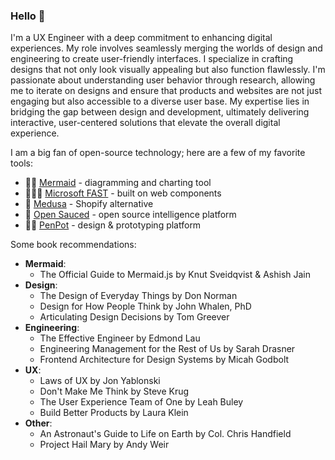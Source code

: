 ### Hello 👋

I'm a UX Engineer with a deep commitment to enhancing digital experiences. My role involves seamlessly merging the worlds of design and engineering to create user-friendly interfaces. I specialize in crafting designs that not only look visually appealing but also function flawlessly. I'm passionate about understanding user behavior through research, allowing me to iterate on designs and ensure that products and websites are not just engaging but also accessible to a diverse user base. My expertise lies in bridging the gap between design and development, ultimately delivering interactive, user-centered solutions that elevate the overall digital experience.

I am a big fan of open-source technology; here are a few of my favorite tools:

- 🧜‍♀️ [Mermaid](https://mermaid.js.org/) - diagramming and charting tool
- 👩🏻‍💻 [Microsoft FAST](https://www.fast.design/) - built on web components
- 💟 [Medusa](https://medusajs.com/) - Shopify alternative
- 🍕 [Open Sauced](https://opensauced.pizza/) - open source intelligence platform
- 💅🏻 [PenPot](https://penpot.app/) - design & prototyping platform

Some book recommendations:

- **Mermaid**:
  - The Official Guide to Mermaid.js by Knut Sveidqvist & Ashish Jain
- **Design**:
  - The Design of Everyday Things by Don Norman
  - Design for How People Think by John Whalen, PhD
  - Articulating Design Decisions by Tom Greever
- **Engineering**:
  - The Effective Engineer by Edmond Lau
  - Engineering Management for the Rest of Us by Sarah Drasner
  - Frontend Architecture for Design Systems by Micah Godbolt
- **UX**:
  - Laws of UX by Jon Yablonski
  - Don't Make Me Think by Steve Krug
  - The User Experience Team of One by Leah Buley
  - Build Better Products by Laura Klein
- **Other**:
  - An Astronaut's Guide to Life on Earth by Col. Chris Handfield
  - Project Hail Mary by Andy Weir

<!--
**huynhicode/huynhicode** is a ✨ _special_ ✨ repository because its `README.md` (this file) appears on your GitHub profile.

Here are some ideas to get you started:

- 🔭 I’m currently working on ...
- 🌱 I’m currently learning ...
- 👯 I’m looking to collaborate on ...
- 🤔 I’m looking for help with ...
- 💬 Ask me about ...
- 📫 How to reach me: ...
- 😄 Pronouns: ...
- ⚡ Fun fact: ...
-->
